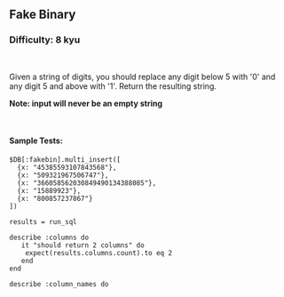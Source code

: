 ## Fake Binary
### Difficulty: 8 kyu

<br>

<p>Given a string of digits, you should replace any digit below 5 with '0' and any digit 5 and above with '1'. Return the resulting string.</p>
<p><strong>Note: input will never be an empty string</strong></p>


<br>

#### Sample Tests:

```
$DB[:fakebin].multi_insert([
  {x: "45385593107843568"}, 
  {x: "509321967506747"}, 
  {x: "366058562030849490134388085"},
  {x: "15889923"},
  {x: "800857237867"}
])
  
results = run_sql
​
describe :columns do
   it "should return 2 columns" do
    expect(results.columns.count).to eq 2
   end
end
​
describe :column_names do
```